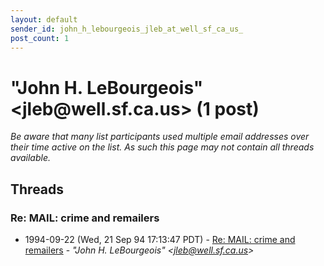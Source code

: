 ```yaml
---
layout: default
sender_id: john_h_lebourgeois_jleb_at_well_sf_ca_us_
post_count: 1
---
```


# "John H. LeBourgeois" <jleb<span>@</span>well.sf.ca.us> (1 post)

_Be aware that many list participants used multiple email addresses over their time active on the list. As such this page may not contain all threads available._

## Threads

### Re: MAIL: crime and remailers
+ 1994-09-22 (Wed, 21 Sep 94 17:13:47 PDT) - [Re: MAIL: crime and remailers](/archive/1994/09/98b99617bb92ab0856e029f86600038c2421886ff23e78c36f47ebf2a77a507c) - _"John H. LeBourgeois" \<jleb@well.sf.ca.us\>_

